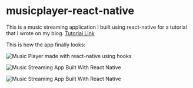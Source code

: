 # musicplayer-react-native
This is a music streaming application I built using react-native for a tutorial that I wrote on my blog.
[Tutorial Link](https://therohanbhatia.com/blog/music-player-app-using-react-native-hooks/)

This is how the app finally looks:

![Music Player made with react-native using hooks](https://user-images.githubusercontent.com/20585043/77481934-c3cf4f00-6e4a-11ea-98a5-6091230d467e.png)

![Music Streaming App Built With React Native](https://user-images.githubusercontent.com/20585043/77481962-d47fc500-6e4a-11ea-8c00-68c193358825.jpg)

![Music Streaming App Built With React Native](https://user-images.githubusercontent.com/20585043/77481989-e3ff0e00-6e4a-11ea-8392-d239e60da506.png)

